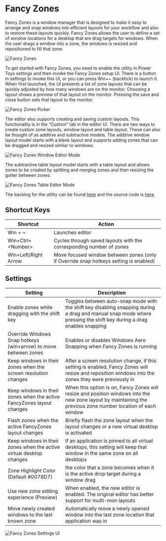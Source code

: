 # Fancy Zones
Fancy Zones is a window manager that is designed to make it easy to arrange and snap windows into efficient layouts for your workflow and also to restore these layouts quickly.  Fancy Zones allows the user to define a set of window locations for a desktop that are drag targets for windows.  When the user drags a window into a zone, the windows is resized and repositioned to fill that zone.  

![Fancy Zones](FancyZones.png)

To get started with Fancy Zones, you need to enable the utility in Power Toys settings and then invoke the Fancy Zones setup UI.  There is a button in settings to invoke this UI, or you can press Win+~ (backtick) to launch it.  When first launched, the UI presents a list of zone layouts that can be quickly adjusted by how many windows are on the monitor.  Choosing a layout shows a preview of that layout on the monitor.  Pressing the save and close button sets that layout to the monitor.  

![Fancy Zones Picker](Picker.png)

The editor also supports creating and saving custom layouts.  This functionality is in the “Custom” tab in the editor UI.  There are two ways to create custom zone layouts, window layout and table layout.  These can also be thought of as additive and subtractive models.  The additive window layout model starts with a blank layout and supports adding zones that can be dragged and resized similar to windows.  

![Fancy Zones Window Editor Mode](WindowEditor.png)

The subtractive table layout model starts with a table layout and allows zones to be created by splitting and merging zones and then resizing the gutter between zones.  

![Fancy Zones Table Editor Mode](TableEditor.png)

The backlog for the utility can be found [here](https://github.com/Microsoft/PowerToys/tree/master/doc/planning/FancyZonesBacklog.md) and the source code is [here](https://github.com/Microsoft/PowerToys/tree/master/src/modules/fancyzones).

## Shortcut Keys
| Shortcut      | Action |
| ----------- | ----------- |
| Win + ~      | Launches editor       |
| Win+Ctrl+\<Number>   | Cycles through saved layouts with the corresponding number of zones        |
| Win+Left/Right Arrow | Move focused window between zones (only if Override snap hotkeys setting is enabled)  |

## Settings
| Setting | Description |
| --------- | ------------- |
| Enable zones while dragging with the shift key | Toggles between auto-snap mode with the shift key disabling snapping during a drag and manual snap mode where pressing the shift key during a drag enables snapping |
| Override Windows Snap hotkeys (win+arrow) to move between zones | Enables or disables Windows Aero Snapping when Fancy Zones is running |
| Keep windows in their zones when the screen resolution changes | After a screen resolution change, if this setting is enabled, Fancy Zones will resize and reposition windows into the zones they were previously in |
| Keep windows in their zones when the active FancyZones layout changes | When this option is on, Fancy Zones will resize and position windows into the new zone layout by maintaining the previous zone number location of each window |
| Flash zones when the active FancyZones layout changes | Briefly flash the zone layout when the layout changes or a new virtual desktop is activated |
| Keep windows in their zones when the active virtual desktop changes | If an application is pinned to all virtual desktops, this setting will keep that window in the same zone on all desktops |
| Zone Highlight Color (Default #0078D7) | the color that a zone becomes when it is the active drop target during a window drag 
| Use new zone editing experience (Preview) | When enabled, the new editor is enabled.  The original editor has better support for multi-mon layouts |  
| Move newly created windows to the last known zone | Automatically move a newly opened window into the last zone location that application was in |

![Fancy Zones Settings UI](FancyZonesSettings.png)

